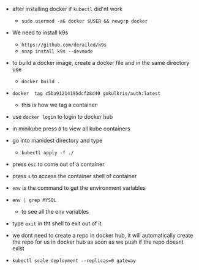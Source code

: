 


- after installing docker if `kubectl` did'nt work
    - `sudo usermod -aG docker $USER && newgrp docker`

- We need to install k9s
    - `https://github.com/derailed/k9s`
    - `snap install k9s --devmode`

- to build a docker image, create a  docker file and  in  the same directory use 
    - `docker build .`

- `docker  tag c5ba91214195dcf28d40 gokulkris/auth:latest`
    - this is how we tag a container

- use `docker login` to login to docker hub

- in minikube press `0` to view all kube containers

- go into manidest directory and type
    - `kubectl apply -f ./`
- press `esc` to  come out  of  a container
- press `s` to access the container shell of  container
- `env` is  the command to get  the environment variables
- `env | grep MYSQL` 
    - to see all the env variables 

- type `exit` in tht shell to exit out  of it

- we dont need to create a repo in docker hub, it will automatically create the  repo for us in docker hub as soon as we push if  the repo doesnt exist


- `kubectl scale deployment --replicas=0 gateway` 